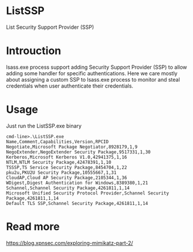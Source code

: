 # ListSSP
List Security Support Provider (SSP) 


# Introuction

lsass.exe process support adding Security Support Provider (SSP) to allow adding some handler for specific authentications. Here we care mostly about assigning a custom SSP to lsass.exe process to monitor and steal credentials when user authenticate their credentials.

# Usage

Just run the ListSSP.exe binary
```
cmd-line>.\ListSSP.exe
Name,Comment,Capabilities,Version,RPCID
Negotiate,Microsoft Package Negotiator,8928179,1,9
NegoExtender,NegoExtender Security Package,9517331,1,30
Kerberos,Microsoft Kerberos V1.0,42941375,1,16
NTLM,NTLM Security Package,42478391,1,10
TSSSP,TS Service Security Package,8454704,1,22
pku2u,PKU2U Security Package,10555667,1,31
CloudAP,Cloud AP Security Package,2105344,1,36
WDigest,Digest Authentication for Windows,8389380,1,21
Schannel,Schannel Security Package,4261811,1,14
Microsoft Unified Security Protocol Provider,Schannel Security Package,4261811,1,14
Default TLS SSP,Schannel Security Package,4261811,1,14
```


# Read more
https://blog.xpnsec.com/exploring-mimikatz-part-2/

